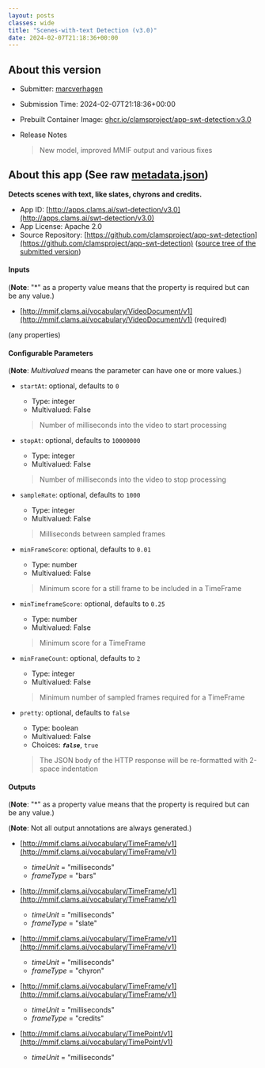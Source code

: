 ```yaml
---
layout: posts
classes: wide
title: "Scenes-with-text Detection (v3.0)"
date: 2024-02-07T21:18:36+00:00
---
```

## About this version

- Submitter: [marcverhagen](https://github.com/marcverhagen)
- Submission Time: 2024-02-07T21:18:36+00:00
- Prebuilt Container Image: [ghcr.io/clamsproject/app-swt-detection:v3.0](https://github.com/clamsproject/app-swt-detection/pkgs/container/app-swt-detection/v3.0)
- Release Notes

    > New model, improved MMIF output and various fixes

## About this app (See raw [metadata.json](metadata.json))

**Detects scenes with text, like slates, chyrons and credits.**

- App ID: [http://apps.clams.ai/swt-detection/v3.0](http://apps.clams.ai/swt-detection/v3.0)
- App License: Apache 2.0
- Source Repository: [https://github.com/clamsproject/app-swt-detection](https://github.com/clamsproject/app-swt-detection) ([source tree of the submitted version](https://github.com/clamsproject/app-swt-detection/tree/v3.0))


#### Inputs
(**Note**: "*" as a property value means that the property is required but can be any value.)

- [http://mmif.clams.ai/vocabulary/VideoDocument/v1](http://mmif.clams.ai/vocabulary/VideoDocument/v1) (required)

 (any properties)



#### Configurable Parameters
(**Note**: _Multivalued_ means the parameter can have one or more values.)

- `startAt`: optional, defaults to `0`

    - Type: integer
    - Multivalued: False


    > Number of milliseconds into the video to start processing
- `stopAt`: optional, defaults to `10000000`

    - Type: integer
    - Multivalued: False


    > Number of milliseconds into the video to stop processing
- `sampleRate`: optional, defaults to `1000`

    - Type: integer
    - Multivalued: False


    > Milliseconds between sampled frames
- `minFrameScore`: optional, defaults to `0.01`

    - Type: number
    - Multivalued: False


    > Minimum score for a still frame to be included in a TimeFrame
- `minTimeframeScore`: optional, defaults to `0.25`

    - Type: number
    - Multivalued: False


    > Minimum score for a TimeFrame
- `minFrameCount`: optional, defaults to `2`

    - Type: integer
    - Multivalued: False


    > Minimum number of sampled frames required for a TimeFrame
- `pretty`: optional, defaults to `false`

    - Type: boolean
    - Multivalued: False
    - Choices: **_`false`_**, `true`


    > The JSON body of the HTTP response will be re-formatted with 2-space indentation


#### Outputs
(**Note**: "*" as a property value means that the property is required but can be any value.)

(**Note**: Not all output annotations are always generated.)

- [http://mmif.clams.ai/vocabulary/TimeFrame/v1](http://mmif.clams.ai/vocabulary/TimeFrame/v1)
    - _timeUnit_ = "milliseconds"
    - _frameType_ = "bars"

- [http://mmif.clams.ai/vocabulary/TimeFrame/v1](http://mmif.clams.ai/vocabulary/TimeFrame/v1)
    - _timeUnit_ = "milliseconds"
    - _frameType_ = "slate"

- [http://mmif.clams.ai/vocabulary/TimeFrame/v1](http://mmif.clams.ai/vocabulary/TimeFrame/v1)
    - _timeUnit_ = "milliseconds"
    - _frameType_ = "chyron"

- [http://mmif.clams.ai/vocabulary/TimeFrame/v1](http://mmif.clams.ai/vocabulary/TimeFrame/v1)
    - _timeUnit_ = "milliseconds"
    - _frameType_ = "credits"

- [http://mmif.clams.ai/vocabulary/TimePoint/v1](http://mmif.clams.ai/vocabulary/TimePoint/v1)
    - _timeUnit_ = "milliseconds"

